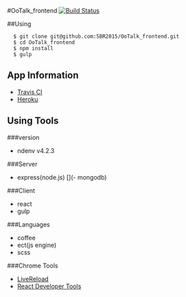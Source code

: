 #OoTalk_frontend
[![Build Status](https://travis-ci.org/SBR2015/OoTalk_frontend.svg?branch=master)](https://travis-ci.org/SBR2015/OoTalk_frontend)

##Using

```shell
  $ git clone git@github.com:SBR2015/OoTalk_frontend.git
  $ cd OoTalk_frontend
  $ npm install
  $ gulp
```

## App Information
- [Travis CI](https://travis-ci.org/SBR2015/OoTalk_frontend)
- [Heroku](https://ootalk.herokuapp.com)

## Using Tools

###version
- ndenv v4.2.3

###Server
- express(node.js)
[](- mongodb)

###Client
- react
- gulp

###Languages
- coffee
- ect(js engine)
- scss

###Chrome Tools
- [LiveReload](https://chrome.google.com/webstore/detail/livereload/jnihajbhpnppcggbcgedagnkighmdlei?hl=en)
- [React Developer Tools](https://chrome.google.com/webstore/detail/react-developer-tools/fmkadmapgofadopljbjfkapdkoienihi?hl=en)
